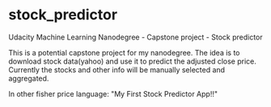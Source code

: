 # stock_predictor
Udacity Machine Learning Nanodegree - Capstone project - Stock predictor

This is a potential capstone project for my nanodegree. The idea is to download stock data(yahoo) and use it to predict the adjusted close price. Currently the stocks and other info will be manually selected and aggregated.


In other fisher price language: "My First Stock Predictor App!!"
